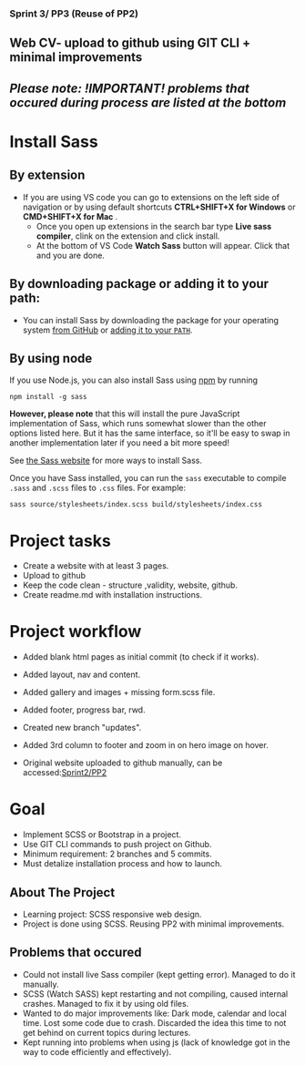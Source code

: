 ### Sprint 3/ PP3 (Reuse of PP2)

## Web CV- upload to github using GIT CLI + minimal improvements

## _Please note: !IMPORTANT! problems that occured during process are listed at the bottom_

# Install Sass

## By extension

- If you are using VS code you can go to extensions on the left side of navigation or by using default shortcuts <b>CTRL+SHIFT+X for Windows</b> or <b>CMD+SHIFT+X for Mac </b>.
  - Once you open up extensions in the search bar type <b>Live sass compiler</b>, clink on the extension and click install.
  - At the bottom of VS Code <b>Watch Sass</b> button will appear. Click that and you are done.

## By downloading package or adding it to your path:

- You can install Sass by downloading the package for your operating system [from GitHub](https://github.com/sass/dart-sass/releases) or [adding it to your `PATH`](https://katiek2.github.io/path-doc/).

## By using node

If you use Node.js, you can also install Sass using [npm][] by running

[npm]: https://www.npmjs.com/

```
npm install -g sass
```

**However, please note** that this will install the pure JavaScript
implementation of Sass, which runs somewhat slower than the other options listed
here. But it has the same interface, so it'll be easy to swap in another
implementation later if you need a bit more speed!

See [the Sass website](https://sass-lang.com/install) for more ways to install
Sass.

Once you have Sass installed, you can run the `sass` executable to compile
`.sass` and `.scss` files to `.css` files. For example:

```
sass source/stylesheets/index.scss build/stylesheets/index.css
```

# Project tasks

- Create a website with at least 3 pages.
- Upload to github
- Keep the code clean - structure ,validity, website, github.
- Create readme.md with installation instructions.

# Project workflow

- Added blank html pages as initial commit (to check if it works).
- Added layout, nav and content.
- Added gallery and images + missing form.scss file.
- Added footer, progress bar, rwd.
- Created new branch "updates".
- Added 3rd column to footer and zoom in on hero image on hover.

- Original website uploaded to github manually, can be accessed:[Sprint2/PP2](https://nedaskisi.github.io/BIT_PP2/)

# Goal

- Implement SCSS or Bootstrap in a project.
- Use GIT CLI commands to push project on Github.
- Minimum requirement: 2 branches and 5 commits.
- Must detalize installation process and how to launch.

## About The Project

- Learning project: SCSS responsive web design.
- Project is done using SCSS. Reusing PP2 with minimal improvements.

## Problems that occured

- Could not install live Sass compiler (kept getting error). Managed to do it manually.
- SCSS (Watch SASS) kept restarting and not compiling, caused internal crashes. Managed to fix it by using old files.
- Wanted to do major improvements like: Dark mode, calendar and local time. Lost some code due to crash. Discarded the idea this time to not get behind on current topics during lectures.
- Kept running into problems when using js (lack of knowledge got in the way to code efficiently and effectively).
